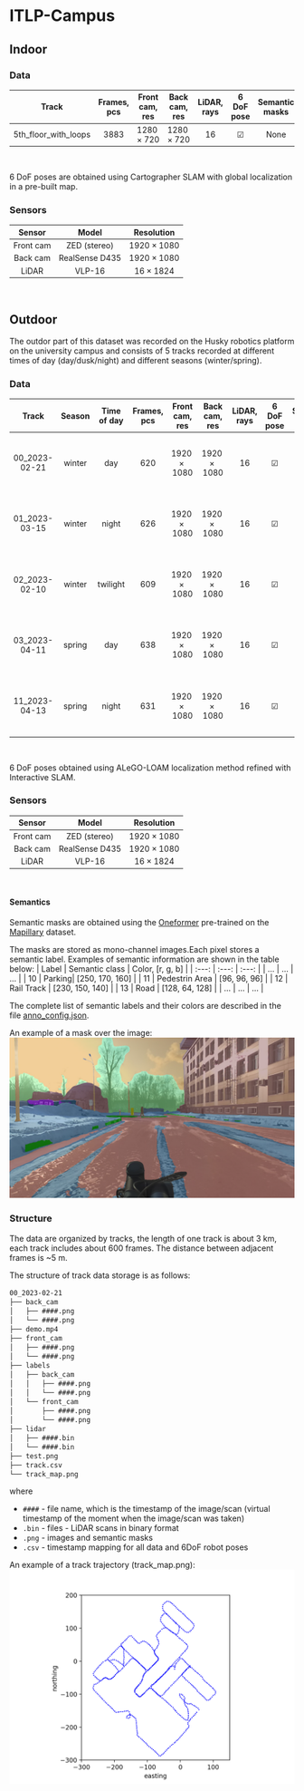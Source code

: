 # ITLP-Campus

## Indoor

### Data

| Track | Frames, pcs | Front cam, res | Back cam, res | LiDAR, rays | 6 DoF pose | Semantic masks |
|  :---: | :---: | :---: | :---: | :---: | :---: | :---: |
| 5th_floor_with_loops | $3883$ | $1280\times 720$ | $1280\times 720$ | 16 | &#9745; | None  |
<br/>

6 DoF poses are obtained using Cartographer SLAM with global localization in a pre-built map.

### Sensors

| Sensor | Model | Resolution | 
|  :---: | :---: | :---: | 
| Front cam | ZED (stereo) | $1920\times 1080$ |
| Back cam | RealSense D435 | $1920\times 1080$ |
| LiDAR | VLP-16 | $16\times 1824$ |
<br/>

## Outdoor
The outdor part of this dataset was recorded on the Husky robotics platform on the university campus and consists of 5 tracks recorded at different times of day (day/dusk/night) and different seasons (winter/spring).

### Data

| Track | Season | Time of day | Frames, pcs | Front cam, res | Back cam, res | LiDAR, rays | 6 DoF pose | Semantic masks |
|  :---: | :---: | :---: | :---: | :---: | :---: | :---: | :---: | :---: |
| 00_2023-02-21 | winter | day | $620$ | $1920\times 1080$ | $1920\times 1080$ | 16 | &#9745; | front + back <br/> $1920\times 1080 \times 65$ classes  |
| 01_2023-03-15 | winter| night | $626$ | $1920\times 1080$ | $1920\times 1080$ | 16 | &#9745; | front + back <br/> $1920\times 1080 \times 65$ classes  |
| 02_2023-02-10 | winter | twilight | $609$ | $1920\times 1080$ | $1920\times 1080$ | 16 | &#9745; | front + back <br/> $1920\times 1080 \times 65$ classes  |
| 03_2023-04-11 | spring | day | $638$ | $1920\times 1080$ | $1920\times 1080$ | 16 | &#9745; | front + back <br/> $1920\times 1080 \times 65$ classes  |
| 11_2023-04-13 | spring | night | $631$ | $1920\times 1080$ | $1920\times 1080$ | 16 | &#9745; |  front + back <br/> $1920\times 1080 \times 65$ classes  |
<br/>

6 DoF poses obtained using ALeGO-LOAM localization method refined with Interactive SLAM.

### Sensors

| Sensor | Model | Resolution | 
|  :---: | :---: | :---: | 
| Front cam | ZED (stereo) | $1920\times 1080$ |
| Back cam | RealSense D435 | $1920\times 1080$ |
| LiDAR | VLP-16 | $16\times 1824$ |
<br/>

#### Semantics

Semantic masks are obtained using the [Oneformer](https://github.com/SHI-Labs/OneFormer)  pre-trained on the [Mapillary](https://paperswithcode.com/dataset/mapillary-vistas-dataset) dataset.

The masks are stored as mono-channel images.Each pixel stores a semantic label. Examples of semantic information are shown in the table below:
| Label | Semantic class | Color, [r, g, b] |
|  :---: | :---: | :---: |
| ... | ... | ... | 
| 10 | Parking| [250, 170, 160] |
| 11 | Pedestrin Area | [96, 96, 96] |
| 12 | Rail Track | [230, 150, 140] | 
| 13 | Road | [128, 64, 128] |
| ... | ... | ... | 
<br/>

The complete list of semantic labels and their colors are described in the file [anno_config.json](cfg/anno_config.json).

An example of a mask over the image:
![](img/segmentation_mask_over_image_demo.png)

### Structure

The data are organized by tracks, the length of one track is about 3 km, each track includes about 600 frames. The distance between adjacent frames is ~5 m.

The structure of track data storage is as follows:
```text
00_2023-02-21
├── back_cam
│   ├── ####.png
│   └── ####.png
├── demo.mp4
├── front_cam
│   ├── ####.png
│   └── ####.png
├── labels
│   ├── back_cam
│   │   ├── ####.png
│   │   └── ####.png
│   └── front_cam
│       ├── ####.png
│       └── ####.png
├── lidar
│   ├── ####.bin
│   └── ####.bin
├── test.png
├── track.csv
└── track_map.png
```

where

- `####` - file name, which is the timestamp of the image/scan (virtual timestamp of the moment when the image/scan was taken)
- `.bin` - files - LiDAR scans in binary format
- `.png` - images and semantic masks
- `.csv` - timestamp mapping for all data and 6DoF robot poses


An example of a track trajectory  (track_map.png):
![](img/00_track_map.png)

